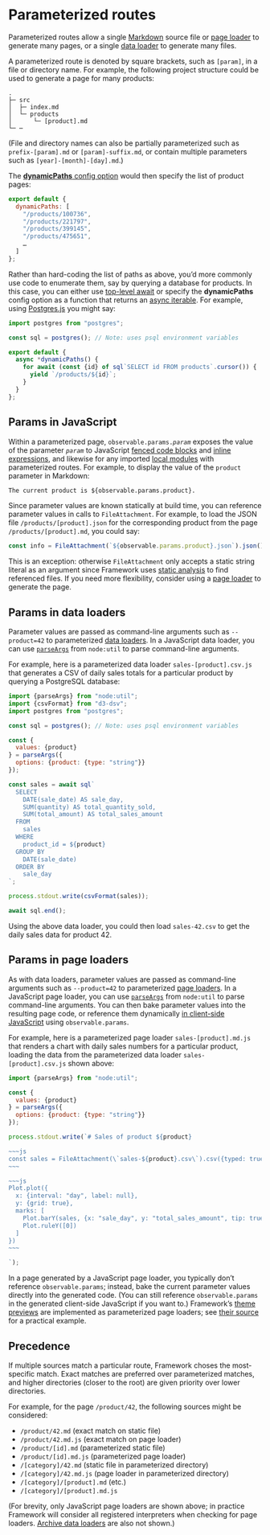 # Parameterized routes <a href="https://github.com/observablehq/framework/pull/1523" class="observablehq-version-badge" data-version="prerelease" title="Added in #1523"></a>

Parameterized routes allow a single [Markdown](./markdown) source file or [page loader](./page-loaders) to generate many pages, or a single [data loader](./data-loaders) to generate many files.

A parameterized route is denoted by square brackets, such as `[param]`, in a file or directory name. For example, the following project structure could be used to generate a page for many products:

```
.
├─ src
│  ├─ index.md
│  └─ products
│      └─ [product].md
└─ ⋯
```

(File and directory names can also be partially parameterized such as `prefix-[param].md` or `[param]-suffix.md`, or contain multiple parameters such as `[year]-[month]-[day].md`.)

The [**dynamicPaths** config option](./config#dynamicPaths) would then specify the list of product pages:

```js run=false
export default {
  dynamicPaths: [
    "/products/100736",
    "/products/221797",
    "/products/399145",
    "/products/475651",
    …
  ]
};
```

Rather than hard-coding the list of paths as above, you’d more commonly use code to enumerate them, say by querying a database for products. In this case, you can either use [top-level await](https://v8.dev/features/top-level-await) or specify the **dynamicPaths** config option as a function that returns an [async iterable](https://developer.mozilla.org/en-US/docs/Web/JavaScript/Reference/Iteration_protocols#the_async_iterator_and_async_iterable_protocols). For example, using [Postgres.js](https://github.com/porsager/postgres/blob/master/README.md#usage) you might say:

```js run=false
import postgres from "postgres";

const sql = postgres(); // Note: uses psql environment variables

export default {
  async *dynamicPaths() {
    for await (const {id} of sql`SELECT id FROM products`.cursor()) {
      yield `/products/${id}`;
    }
  }
};
```

## Params in JavaScript

Within a parameterized page, <code>observable.params.<i>param</i></code> exposes the value of the parameter <code><i>param</i></code> to JavaScript [fenced code blocks](./javascript#fenced-code-blocks) and [inline expressions](./javascript#inline-expressions), and likewise for any imported [local modules](./imports#local-imports) with parameterized routes. For example, to display the value of the `product` parameter in Markdown:

```md run=false
The current product is ${observable.params.product}.
```

Since parameter values are known statically at build time, you can reference parameter values in calls to `FileAttachment`. For example, to load the JSON file `/products/[product].json` for the corresponding product from the page `/products/[product].md`, you could say:

```js run=false
const info = FileAttachment(`${observable.params.product}.json`).json();
```

This is an exception: otherwise `FileAttachment` only accepts a static string literal as an argument since Framework uses [static analysis](./files#static-analysis) to find referenced files. If you need more flexibility, consider using a [page loader](./page-loaders) to generate the page.

## Params in data loaders

Parameter values are passed as command-line arguments such as `--product=42` to parameterized [data loaders](./data-loaders). In a JavaScript data loader, you can use [`parseArgs`](https://nodejs.org/api/util.html#utilparseargsconfig) from `node:util` to parse command-line arguments.

For example, here is a parameterized data loader `sales-[product].csv.js` that generates a CSV of daily sales totals for a particular product by querying a PostgreSQL database:

```js run=false
import {parseArgs} from "node:util";
import {csvFormat} from "d3-dsv";
import postgres from "postgres";

const sql = postgres(); // Note: uses psql environment variables

const {
  values: {product}
} = parseArgs({
  options: {product: {type: "string"}}
});

const sales = await sql`
  SELECT
    DATE(sale_date) AS sale_day,
    SUM(quantity) AS total_quantity_sold,
    SUM(total_amount) AS total_sales_amount
  FROM
    sales
  WHERE
    product_id = ${product}
  GROUP BY
    DATE(sale_date)
  ORDER BY
    sale_day
`;

process.stdout.write(csvFormat(sales));

await sql.end();
```

Using the above data loader, you could then load `sales-42.csv` to get the daily sales data for product 42.

## Params in page loaders

As with data loaders, parameter values are passed as command-line arguments such as `--product=42` to parameterized [page loaders](./page-loaders). In a JavaScript page loader, you can use [`parseArgs`](https://nodejs.org/api/util.html#utilparseargsconfig) from `node:util` to parse command-line arguments. You can then bake parameter values into the resulting page code, or reference them dynamically [in client-side JavaScript](#params-in-java-script) using `observable.params`.

For example, here is a parameterized page loader `sales-[product].md.js` that renders a chart with daily sales numbers for a particular product, loading the data from the parameterized data loader `sales-[product].csv.js` shown above:

~~~~js run=false
import {parseArgs} from "node:util";

const {
  values: {product}
} = parseArgs({
  options: {product: {type: "string"}}
});

process.stdout.write(`# Sales of product ${product}

~~~js
const sales = FileAttachment(\`sales-${product}.csv\`).csv({typed: true});
~~~

~~~js
Plot.plot({
  x: {interval: "day", label: null},
  y: {grid: true},
  marks: [
    Plot.barY(sales, {x: "sale_day", y: "total_sales_amount", tip: true}),
    Plot.ruleY([0])
  ]
})
~~~

`);
~~~~

In a page generated by a JavaScript page loader, you typically don’t reference `observable.params`; instead, bake the current parameter values directly into the generated code. (You can still reference `observable.params` in the generated client-side JavaScript if you want to.) Framework’s [theme previews](./themes) are implemented as parameterized page loaders; see [their source](https://github.com/observablehq/framework/blob/main/docs/theme/%5Btheme%5D.md.ts) for a practical example.

## Precedence

If multiple sources match a particular route, Framework choses the most-specific match. Exact matches are preferred over parameterized matches, and higher directories (closer to the root) are given priority over lower directories.

For example, for the page `/product/42`, the following sources might be considered:

* `/product/42.md` (exact match on static file)
* `/product/42.md.js` (exact match on page loader)
* `/product/[id].md` (parameterized static file)
* `/product/[id].md.js` (parameterized page loader)
* `/[category]/42.md` (static file in parameterized directory)
* `/[category]/42.md.js` (page loader in parameterized directory)
* `/[category]/[product].md` (etc.)
* `/[category]/[product].md.js`

(For brevity, only JavaScript page loaders are shown above; in practice Framework will consider all registered interpreters when checking for page loaders. [Archive data loaders](./data-loaders#archives) are also not shown.)
